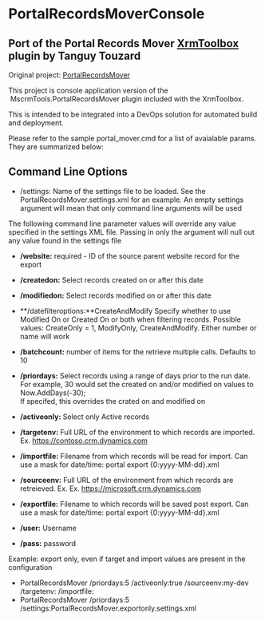 # PortalRecordsMoverConsole
## Port of the Portal Records Mover [XrmToolbox](http://XrmToolbox.com) plugin by Tanguy Touzard

Original project: [PortalRecordsMover](https://github.com/MscrmTools/MscrmTools.PortalRecordsMover/)  

This project is console application version of the  MscrmTools.PortalRecordsMover plugin included with the XrmToolbox.  

This is intended to be integrated into a DevOps solution for automated build and deployment.

Please refer to the sample portal_mover.cmd for a list of avaialable params.  They are summarized below: 

## Command Line Options
* /settings:	Name of the settings file to be loaded.  See the PortalRecordsMover.settings.xml for an example.
				An empty settings argument will mean that only command line arguments will be used

The following command line parameter values will override any value specified in the settings XML file.  Passing in only the argument will null out any value found in the settings file

* **/website:**	required - ID of the source parent website record for the export
* **/createdon:**	Select records created on or after this date
* **/modifiedon:**	Select records modified on or after this date

* **/datefilteroptions:**CreateAndModify	Specify whether to use Modified On or Created On or both when filtering records.
										Possible values: CreateOnly = 1, ModifyOnly, CreateAndModify. Either number or name will work

* **/batchcount:**	number of items for the retrieve multiple calls. Defaults to 10

* **/priordays:**	Select records using a range of days prior to the run date.  For example, 30 would set the created on and/or modified on values to Now.AddDays(-30);  
					If specifed, this overrides the crated on and modified on

* **/activeonly:**  Select only Active records

* **/targetenv:**	Full URL of the environment to which records are imported.  Ex. https://contoso.crm.dynamics.com
* **/importfile:**	Filename from which records will be read for import. Can use a mask for date/time: portal export {0:yyyy-MM-dd}.xml

* **/sourceenv:**	Full URL of the environment from which records are retreieved. Ex. Ex. https://microsoft.crm.dynamics.com
* **/exportfile:**	Filename to which records will be saved post export. Can use a mask for date/time: portal export {0:yyyy-MM-dd}.xml

* **/user:**  Username
* **/pass:**  password

Example: export only, even if target and import values are present in the configuration
* PortalRecordsMover /priordays:5 /activeonly:true /sourceenv:my-dev /targetenv: /importfile:
* PortalRecordsMover /priordays:5 /settings:PortalRecordsMover.exportonly.settings.xml  



